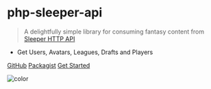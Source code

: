 # php-sleeper-api

> A delightfully simple library for consuming fantasy content from [Sleeper HTTP API](https://docs.sleeper.app/)

- Get Users, Avatars, Leagues, Drafts and Players

[GitHub](https://github.com/SchoppAx/php-sleeper-api)
[Packagist](https://packagist.org/packages/schoppax/php-sleeper-api)
[Get Started](#php-sleeper-api)

<!-- background color -->

![color](#f0f0f0)
